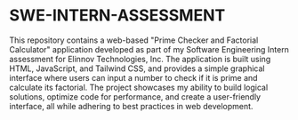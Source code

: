 # SWE-INTERN-ASSESSMENT
This repository contains a web-based "Prime Checker and Factorial Calculator" application developed as part of my Software Engineering Intern assessment for Elinnov Technologies, Inc. The application is built using HTML, JavaScript, and Tailwind CSS, and provides a simple graphical interface where users can input a number to check if it is prime and calculate its factorial. The project showcases my ability to build logical solutions, optimize code for performance, and create a user-friendly interface, all while adhering to best practices in web development.
